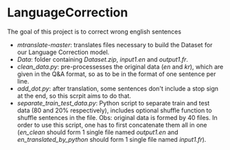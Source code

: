 # LanguageCorrection
The goal of this project is to correct wrong english sentences


* *mtranslate-master*: translates files necessary to build the Dataset for our Language Correction model.
* *Data*: folder containing *Dataset.zip*, *input1.en* and *output1.fr*.
* *clean_data.py*: pre-processesses the original data (*en* and *kr*), which are given in the Q&A format, so as to be in the format of one sentence per line.
* *add_dot.py*: after translation, some sentences don't include a stop sign at the end, so this scrpit aims to do that.
* *separate_train_test_data.py*: Python script to separate train and test data (80 and 20% respectively), includes optional shuffle function to shuffle sentences in the file. Obs: original data is formed by 40 files. In order to use this script, one has to first concatenate them all in one (*en_clean* should form 1 single file named *output1.en* and *en_translated_by_python* should form 1 single file named *input1.fr*).
